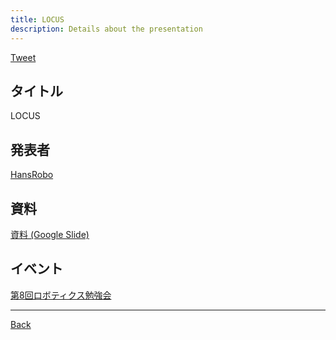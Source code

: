 ```yaml
---
title: LOCUS
description: Details about the presentation
---
```


<link rel="shortcut icon" type="image/x-icon" href="/favicon.ico?">

<a href="https://twitter.com/share?ref_src=twsrc%5Etfw" class="twitter-share-button" data-show-count="false">Tweet</a><script async src="https://platform.twitter.com/widgets.js" charset="utf-8"></script>

## タイトル
LOCUS
## 発表者
[HansRobo](https://connpass.com/user/Hans_Robo/)
## 資料
[資料 (Google Slide)](https://docs.google.com/presentation/d/1ZViQX9AZeS_KmEaRVdl7sm5U2or4NHgSA3coVylsAqY/edit?usp=sharing)
## イベント
[第8回ロボティクス勉強会](./8.md)

- - -
[Back](../../archive.md)
